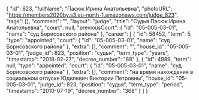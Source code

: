 {
    "id": 823,
    "fullName": "Пасюк Ирина Анатольевна",
    "photoURL": "https://members2020by.s3.eu-north-1.amazonaws.com/judge_823",
    "tags": [],
    "comment": "",
    "layout": "judge",
    "title": "Судья Пасюк Ирина Анатольевна",
    "court": null,
    "previousCourt": {
        "id": "05-005-03-01",
        "name": "суд Борисовского района"
    },
    "career": [
        {
            "id": 58452,
            "term": 5,
            "type": "appointed",
            "court": {
                "id": "05-005-03-01",
                "name": "суд Борисовского района"
            },
            "extra": [],
            "comment": "",
            "house_id": "05-005-03-01",
            "judge_id": 823,
            "position": "судья",
            "term_type": "years",
            "timestamp": "2018-02-27",
            "decree_number": "88"
        },
        {
            "id": 4989,
            "term": null,
            "type": "appointed",
            "court": {
                "id": "05-005-03-01",
                "name": "суд Борисовского района"
            },
            "extra": [],
            "comment": "на время нахождения в социальном отпуске Юдилевич Виктории Петровны",
            "house_id": "05-005-03-01",
            "judge_id": 823,
            "position": "судья",
            "term_type": "period",
            "timestamp": "2010-07-19",
            "decree_number": "368"
        }
    ]
}